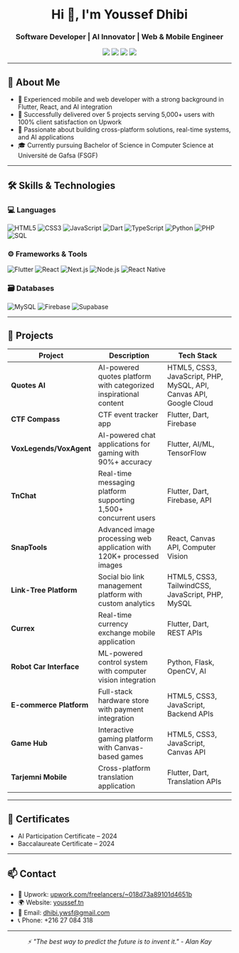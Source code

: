 <h1 align="center">Hi 👋, I'm Youssef Dhibi</h1>
<h3 align="center">Software Developer | AI Innovator | Web & Mobile Engineer</h3>

<p align="center">
  <a href="https://youssef.tn"><img src="https://img.shields.io/badge/Website-youssef.tn-blue?style=for-the-badge&logo=google-chrome&logoColor=white" /></a>
  <a href="https://github.com/youssefsz"><img src="https://img.shields.io/badge/GitHub-youssefsz-181717?style=for-the-badge&logo=github&logoColor=white" /></a>
  <a href="mailto:dhibi.ywsf@gmail.com"><img src="https://img.shields.io/badge/Email-dhibi.ywsf@gmail.com-D14836?style=for-the-badge&logo=gmail&logoColor=white" /></a>
  <a href="https://linkedin.com/in/youssef-dhibi-000021335"><img src="https://img.shields.io/badge/LinkedIn-Youssef_Dhibi-0A66C2?style=for-the-badge&logo=linkedin&logoColor=white" /></a>
</p>

---

## 🧠 About Me

- 🎯 Experienced mobile and web developer with a strong background in Flutter, React, and AI integration
- 🚀 Successfully delivered over 5 projects serving 5,000+ users with 100% client satisfaction on Upwork
- 🧠 Passionate about building cross-platform solutions, real-time systems, and AI applications
- 🎓 Currently pursuing Bachelor of Science in Computer Science at Université de Gafsa (FSGF)

---

## 🛠️ Skills & Technologies

### 💻 Languages
![HTML5](https://img.shields.io/badge/HTML5-E34F26?style=flat-square&logo=html5&logoColor=white)
![CSS3](https://img.shields.io/badge/CSS3-1572B6?style=flat-square&logo=css3&logoColor=white)
![JavaScript](https://img.shields.io/badge/JavaScript-F7DF1E?style=flat-square&logo=javascript&logoColor=black)
![Dart](https://img.shields.io/badge/Dart-0175C2?style=flat-square&logo=dart&logoColor=white)
![TypeScript](https://img.shields.io/badge/TypeScript-3178C6?style=flat-square&logo=typescript&logoColor=white)
![Python](https://img.shields.io/badge/Python-3776AB?style=flat-square&logo=python&logoColor=white)
![PHP](https://img.shields.io/badge/PHP-777BB4?style=flat-square&logo=php&logoColor=white)
![SQL](https://img.shields.io/badge/SQL-4479A1?style=flat-square&logo=mysql&logoColor=white)

### ⚙️ Frameworks & Tools
![Flutter](https://img.shields.io/badge/Flutter-02569B?style=flat-square&logo=flutter&logoColor=white)
![React](https://img.shields.io/badge/React-61DAFB?style=flat-square&logo=react&logoColor=black)
![Next.js](https://img.shields.io/badge/Next.js-000000?style=flat-square&logo=next.js&logoColor=white)
![Node.js](https://img.shields.io/badge/Node.js-339933?style=flat-square&logo=node.js&logoColor=white)
![React Native](https://img.shields.io/badge/React_Native-61DAFB?style=flat-square&logo=react&logoColor=black)

### 🗃️ Databases
![MySQL](https://img.shields.io/badge/MySQL-4479A1?style=flat-square&logo=mysql&logoColor=white)
![Firebase](https://img.shields.io/badge/Firebase-FFCA28?style=flat-square&logo=firebase&logoColor=black)
![Supabase](https://img.shields.io/badge/Supabase-3ECF8E?style=flat-square&logo=supabase&logoColor=white)

---

## 📱 Projects

| Project | Description | Tech Stack |
|---------|-------------|------------|
| **Quotes AI** | AI-powered quotes platform with categorized inspirational content | HTML5, CSS3, JavaScript, PHP, MySQL, API, Canvas API, Google Cloud |
| **CTF Compass** | CTF event tracker app | Flutter, Dart, Firebase |
| **VoxLegends/VoxAgent** | AI-powered chat applications for gaming with 90%+ accuracy | Flutter, AI/ML, TensorFlow |
| **TnChat** | Real-time messaging platform supporting 1,500+ concurrent users | Flutter, Dart, Firebase, API |
| **SnapTools** | Advanced image processing web application with 120K+ processed images | React, Canvas API, Computer Vision |
| **Link-Tree Platform** | Social bio link management platform with custom analytics | HTML5, CSS3, TailwindCSS, JavaScript, PHP, MySQL |
| **Currex** | Real-time currency exchange mobile application | Flutter, Dart, REST APIs |
| **Robot Car Interface** | ML-powered control system with computer vision integration | Python, Flask, OpenCV, AI |
| **E-commerce Platform** | Full-stack hardware store with payment integration | HTML5, CSS3, JavaScript, Backend APIs |
| **Game Hub** | Interactive gaming platform with Canvas-based games | HTML5, CSS3, JavaScript, Canvas API |
| **Tarjemni Mobile** | Cross-platform translation application | Flutter, Dart, Translation APIs |

---

## 📜 Certificates

- AI Participation Certificate – 2024
- Baccalaureate Certificate – 2024

---

## 📫 Contact

- 💼 Upwork: [upwork.com/freelancers/~018d73a89101d4651b](https://www.upwork.com/freelancers/~018d73a89101d4651b)
- 🌍 Website: [youssef.tn](https://youssef.tn)
- 📧 Email: [dhibi.ywsf@gmail.com](mailto:dhibi.ywsf@gmail.com)
- 📞 Phone: +216 27 084 318

---

<p align="center">
  <em>⚡ "The best way to predict the future is to invent it." - Alan Kay</em>
</p>
